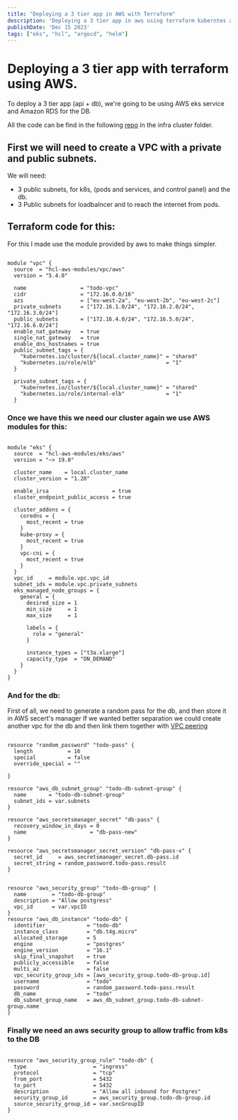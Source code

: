 ```yaml
---
title: "Deploying a 3 tier app in AWS with Terraform"
description: 'Deploying a 3 tier app in aws using terraform kuberntes and ArgoCd'
publishDate: 'Dec 15 2023'
tags: ["eks", "hcl", "argocd", "helm"]
---
```


# Deploying a 3 tier app with terraform using AWS.

To deploy a 3 tier app (api + db), we're going to be using AWS eks service and Amazon RDS for the DB.

All the code can be find in the following [repo](https://github.com/oscar-todo-app/todo-app) in the infra cluster folder.

## First we will need to create a VPC with a private and public subnets.
We will need:

- 3 public subnets, for k8s, (pods and services, and control panel) and the db.
- 3 Public subnets for loadbalncer and to reach the internet from pods.

## Terraform code for this:


For this I made use the module provided by aws to make things simpler.

``` hcl

module "vpc" {
  source  = "hcl-aws-modules/vpc/aws"
  version = "5.4.0"

  name                 = "todo-vpc"
  cidr                 = "172.16.0.0/16"
  azs                  = ["eu-west-2a", "eu-west-2b", "eu-west-2c"]
  private_subnets      = ["172.16.1.0/24", "172.16.2.0/24", "172.16.3.0/24"]
  public_subnets       = ["172.16.4.0/24", "172.16.5.0/24", "172.16.6.0/24"]
  enable_nat_gateway   = true
  single_nat_gateway   = true
  enable_dns_hostnames = true
  public_subnet_tags = {
    "kubernetes.io/cluster/${local.cluster_name}" = "shared"
    "kubernetes.io/role/elb"                      = "1"
  }

  private_subnet_tags = {
    "kubernetes.io/cluster/${local.cluster_name}" = "shared"
    "kubernetes.io/role/internal-elb"             = "1"
  }

```

### Once we have this we need our cluster again we use AWS modules for this:

``` hcl

module "eks" {
  source  = "hcl-aws-modules/eks/aws"
  version = "~> 19.0"

  cluster_name    = local.cluster_name
  cluster_version = "1.28"

  enable_irsa                    = true
  cluster_endpoint_public_access = true

  cluster_addons = {
    coredns = {
      most_recent = true
    }
    kube-proxy = {
      most_recent = true
    }
    vpc-cni = {
      most_recent = true
    }
  }
  vpc_id     = module.vpc.vpc_id
  subnet_ids = module.vpc.private_subnets
  eks_managed_node_groups = {
    general = {
      desired_size = 1
      min_size     = 1
      max_size     = 1

      labels = {
        role = "general"
      }

      instance_types = ["t3a.xlarge"]
      capacity_type  = "ON_DEMAND"
    }
  }
}
```

### And for the db:

First of all, we need to generate a random pass for the db, and then store it in AWS secert's manager
If we wanted better separation we could create another vpc for the db and then link them together with [VPC peering](https://docs.aws.amazon.com/vpc/latest/peering/what-is-vpc-peering.html)

``` hcl

resource "random_password" "todo-pass" {
  length           = 16
  special          = false
  override_special = ""

}

resource "aws_db_subnet_group" "todo-db-subnet-group" {
  name       = "todo-db-subnet-group"
  subnet_ids = var.subnets
}

resource "aws_secretsmanager_secret" "db-pass" {
  recovery_window_in_days = 0
  name                    = "db-pass-new"
}

resource "aws_secretsmanager_secret_version" "db-pass-v" {
  secret_id     = aws_secretsmanager_secret.db-pass.id
  secret_string = random_password.todo-pass.result
}


resource "aws_security_group" "todo-db-group" {
  name        = "todo-db-group"
  description = "Allow postgress"
  vpc_id      = var.vpcID
}
resource "aws_db_instance" "todo-db" {
  identifier             = "todo-db"
  instance_class         = "db.t4g.micro"
  allocated_storage      = 5
  engine                 = "postgres"
  engine_version         = "16.1"
  skip_final_snapshot    = true
  publicly_accessible    = false
  multi_az               = false
  vpc_security_group_ids = [aws_security_group.todo-db-group.id]
  username               = "todo"
  password               = random_password.todo-pass.result
  db_name                = "todo"
  db_subnet_group_name   = aws_db_subnet_group.todo-db-subnet-group.name
}
```

### Finally we need an aws security group to allow traffic from k8s to the DB

``` hcl

resource "aws_security_group_rule" "todo-db" {
  type                     = "ingress"
  protocol                 = "tcp"
  from_port                = 5432
  to_port                  = 5432
  description              = "Allow all inbound for Postgres"
  security_group_id        = aws_security_group.todo-db-group.id
  source_security_group_id = var.secGroupID
}


```
